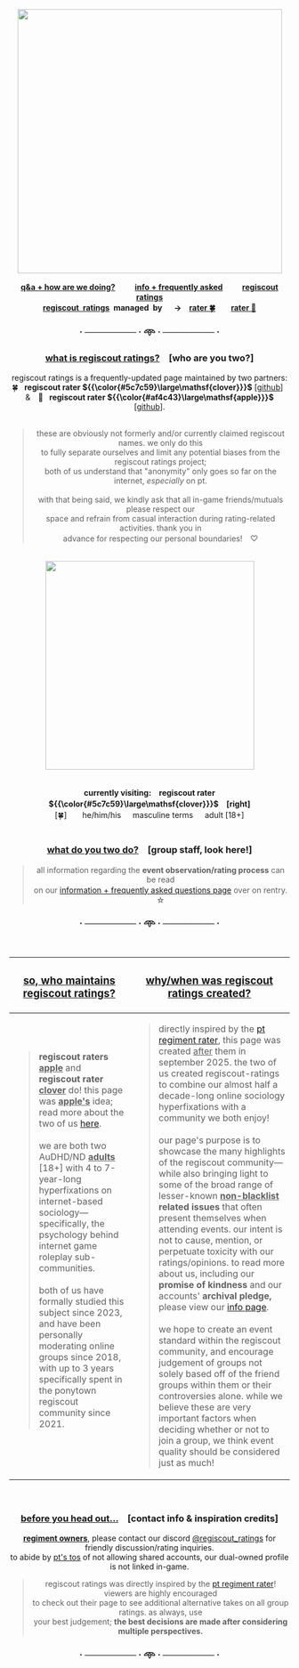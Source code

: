 
<div align="center">
<img src="https://i.postimg.cc/k4rTS9pw/logo.png" width="475">
  
<b> [q&a + how are we doing?](https://regiscout-ratings.straw.page)　 　[info + frequently asked](https://rentry.co/regiscout-ratings-info)　 　[regiscout ratings](https://rentry.co/regiscout-ratings)\
**<ins>regiscout ratings</ins> managed by**　 →　[rater 🍀](https://github.com/clover-regiscout-ratings)　　[rater 🍎](https://github.com/apple-regiscout-ratings) </b>

### · ──────── · 𖥸 · ──────── ·

<h3>
<ins>what is regiscout ratings?</ins>　[who are you two?]
</h3>


regiscout ratings is a frequently-updated page maintained by two partners:\
🍀  **regiscout rater ${{\color{#5c7c59}\large\mathsf{clover}}}$** [[github](https://github.com/clover-regiscout-ratings)] &  🍎  **regiscout rater ${{\color{#af4c43}\large\mathsf{apple}}}$** [[github](https://github.com/apple-regiscout-ratings)].
<br/>
<br/>

> these are obviously not formerly and/or currently claimed regiscout names. we only do this\
> to fully separate ourselves and limit any potential biases from the regiscout ratings project;\
> both of us understand that "anonymity" only goes so far on the internet, *especially* on pt.
> <br/>
> <br/>
> with that being said, we kindly ask that all in-game friends/mutuals please respect our\
> space and refrain from casual interaction during rating-related activities. thank you in\
> advance for respecting our personal boundaries!　♡
<br/>

<img src="https://i.postimg.cc/L86sjmV2/ponies.png" width="375">
<br/>
<br/>

**currently visiting:　regiscout rater ${{\color{#5c7c59}\large\mathsf{clover}}}$　[right]**\
[🍀]　  he/him/his　 masculine terms　 adult [18+]</sup>
<br/>
<br/>

<h3><ins>what do you two do?</ins>　[group staff, look here!]</h3>

> all information regarding the **event observation/rating process** can be read\
> on our [information + frequently asked questions page](https://rentry.co/regiscout-ratings-info) over on rentry.　☆

### · ──────── · 𖥸 · ──────── ·
<br/>

</div>

| <h3><ins>so, who maintains regiscout ratings?</ins></h3> | <h3><ins>why/when was regiscout ratings created?</ins></h3> |
| ------------- | ------------- |
| <blockquote>**regiscout raters <ins>apple</ins>** and **regiscout rater <ins>clover</ins>** do! this page was **<ins>apple's</ins>** idea; read more about the two of us [here](https://rentry.co/regiscout-ratings-info).<br/><br/> we are both two AuDHD/ND <ins>**adults**</ins> [18+] with 4 to 7-year-long hyperfixations on internet-based sociology—specifically, the psychology behind internet game roleplay sub-communities.<br/><br/> both of us have formally studied this subject since 2023, and have been personally moderating online groups since 2018, with up to 3 years specifically spent in the ponytown regiscout community since 2021.</blockquote>  <br /> | <blockquote> directly inspired by the [pt regiment rater](rentry.co/ptregimentrater), this page was created <ins>after</ins> them in september 2025. the two of us created regiscout-ratings to combine our almost half a decade-long online sociology hyperfixations with a community we both enjoy!<br/><br/>  our page's purpose is to showcase the many highlights of the regiscout community—while also bringing light to some of the broad range of lesser-known <b><ins>non-blacklist</ins> related issues</b> that often present themselves when attending events. our intent is not to cause, mention, or perpetuate toxicity with our ratings/opinions. to read more about us, including our **promise of kindness** and our accounts' **archival pledge,** please view our [info page](https://rentry.co/regiscout-ratings-info).<br/><br/>  we hope to create an event standard within the regiscout community, and encourage judgement of groups not solely based off of the friend groups within them or their controversies alone. while we believe these are very important factors when deciding whether or not to join a group, we think event quality should be considered just as much! </blockquote> |

<div align="center">
<br/>
<h3><ins>before you head out...</ins>　[contact info & inspiration credits]
</h3>

<ins>**regiment owners**</ins>, please contact our discord [@regiscout_ratings](https://discord.com/users/1412353928355516516) for friendly discussion/rating inquiries.\
to abide by [pt's tos](https://pony.town/termsofservice.html) of not allowing shared accounts, our dual-owned profile is not linked in-game.

> regiscout ratings was directly inspired by the [pt regiment rater](rentry.co/ptregimentrater)! viewers are highly encouraged\
> to check out their page to see additional alternative takes on all group ratings. as always, use\
> your best judgement; <b>the best decisions are made after considering multiple perspectives.</b>

### · ──────── · 𖥸 · ──────── ·

</div>


